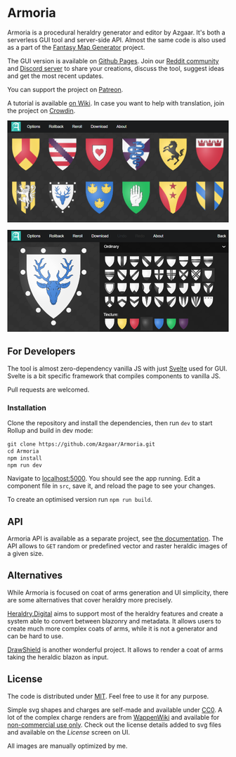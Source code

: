 # Armoria

Armoria is a procedural heraldry generator and editor by Azgaar. It's both a serverless GUI tool and server-side API. Almost the same code is also used as a part of the [Fantasy Map Generator](https://github.com/Azgaar/Fantasy-Map-Generator) project.

The GUI version is available on [Github Pages](https://azgaar.github.io/Armoria/). Join our [Reddit community](https://www.reddit.com/r/FantasyMapGenerator) and [Discord server](https://discordapp.com/invite/X7E84HU) to share your creations, discuss the tool, suggest ideas and get the most recent updates.

You can support the project on [Patreon](https://www.patreon.com/azgaar).

A tutorial is available [on Wiki](https://github.com/Azgaar/Armoria/wiki/Armoria-Tutorial). In case you want to help with translation, join the project on [Crowdin](https://crowdin.com/project/armoria).

![Gallery View](public/preview.png)

![Editor View](public/preview2.png)

## For Developers

The tool is almost zero-dependency vanilla JS with just [Svelte](https://github.com/sveltejs/svelte) used for GUI. Svelte is a bit specific framework that compiles components to vanilla JS.

Pull requests are welcomed.

### Installation

Clone the repository and install the dependencies, then run `dev` to start Rollup and build in dev mode:

```
git clone https://github.com/Azgaar/Armoria.git
cd Armoria
npm install
npm run dev
```

Navigate to [localhost:5000](http://localhost:5000). You should see the app running. Edit a component file in `src`, save it, and reload the page to see your changes.

To create an optimised version run `npm run build`.

## API

Armoria API is available as a separate project, see [the documentation](https://github.com/Azgaar/armoria-api#readme). The API allows to `GET` random or predefined vector and raster heraldic images of a given size.

## Alternatives

While Armoria is focused on coat of arms generation and UI simplicity, there are some alternatives that cover heraldry more precisely.

[Heraldry.Digital](https://github.com/heraldry/armory) aims to support most of the heraldry features and create a system able to convert between blazonry and metadata. It allows users to create much more complex coats of arms, while it is not a generator and can be hard to use.

[DrawShield](https://github.com/drawshield/Drawshield-Code) is another wonderful project. It allows to render a coat of arms taking the heraldic blazon as input.

## License

The code is distributed under [MIT](https://opensource.org/licenses/MIT). Feel free to use it for any purpose.

Simple svg shapes and charges are self-made and available under [CC0](https://creativecommons.org/share-your-work/public-domain/cc0/). A lot of the complex charge renders are from [WappenWiki](http://wappenwiki.org) and available for [non-commercial use only](https://creativecommons.org/licenses/by-nc/3.0/). Check out the license details added to svg files and available on the _License_ screen on UI.

All images are manually optimized by me.
